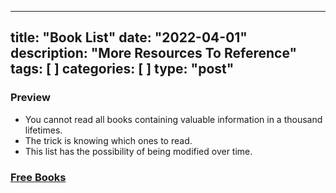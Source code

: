 
---
title: "Book List"
date: "2022-04-01"
description: "More Resources To Reference"
tags: [
]
categories: [
]
type: "post"
---
### Preview
- You cannot read all books containing valuable information in a thousand lifetimes. 
- The trick is knowing which ones to read.
- This list has the possibility of being modified over time.

### [Free Books](https://books.dev00ps.com)
